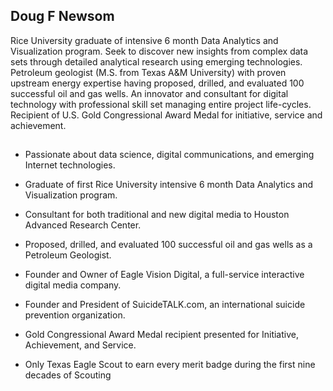 ## Doug F Newsom

Rice University graduate of intensive 6 month Data Analytics and Visualization program.  Seek to discover new insights from complex data sets through detailed analytical research using emerging technologies.  Petroleum geologist (M.S. from Texas A&M University) with proven upstream energy expertise having proposed, drilled, and evaluated 100 successful oil and gas wells.  An innovator and consultant for digital technology with professional skill set managing entire project life-cycles.  Recipient of U.S. Gold Congressional Award Medal for initiative, service and achievement.

##

* Passionate about data science, digital communications, and emerging Internet technologies.

* Graduate of first Rice University intensive 6 month Data Analytics and Visualization program.

* Consultant for both traditional and new digital media to Houston Advanced Research Center.

* Proposed, drilled, and evaluated 100 successful oil and gas wells as a Petroleum Geologist.

* Founder and Owner of Eagle Vision Digital, a full-service interactive digital media company.

* Founder and President of SuicideTALK.com, an international suicide prevention organization.

* Gold Congressional Award Medal recipient presented for Initiative, Achievement, and Service.

* Only Texas Eagle Scout to earn every merit badge during the first nine decades of Scouting

